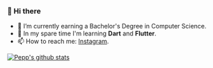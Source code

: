 ### 👋 Hi there

- :school: I’m currently earning a Bachelor's Degree in Computer Science.
- 🌱 In my spare time I'm learning **Dart** and **Flutter**.
- 📫 How to reach me: [Instagram](https://www.instagram.com/p20f_).

[![Pepp's github stats](https://github-readme-stats.vercel.app/api?username=p20f&count_private=true&show_icons=true&theme=algolia)](https://github.com/anuraghazra/github-readme-stats)
